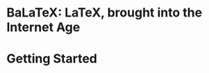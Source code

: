 # BaLaTeX: LaTeX, brought into the Internet Age

# Getting Started

<code>
    <!DOCTYPE html>
    <html>
        <head>
            <title>Your Title</title>
            <script type="text/javascript" src="balatex.js></script>
        </head>
        <body>
            <article title="Your Interesting Document">
                <header>
                    <p>By: Your Name</p>
                </header>
                <nav title="Table of Contents"></nav>
                <section title="Introduction">
                    <p>
                        Hello World!
                    </p>
                </section>
            </article>
        </body>
    </html>
</code>
